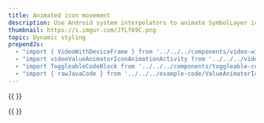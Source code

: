 ```yaml
---
title: Animated icon movement
description: Use Android system interpolators to animate SymbolLayer icons movement.
thumbnail: https://i.imgur.com/JfLf69C.png
topic: Dynamic styling
prependJs:
  - "import { VideoWithDeviceFrame } from '../../../components/video-with-device-frame'"
  - "import videoValueAnimatorIconAnimationActivity from '../../../video/example-value-animator-icon-animation-activity.mp4'"
  - "import ToggleableCodeBlock from '../../../components/toggleable-code-block'"
  - "import { rawJavaCode } from '../../../example-code/ValueAnimatorIconAnimationActivity.js'"
---
```


{{
  <VideoWithDeviceFrame 
    videoFile={videoValueAnimatorIconAnimationActivity}
    rotation="vertical"
    device="pixel-2"
  />
}}

<!-- Any notes about this example would go here.  -->

{{
  <ToggleableCodeBlock 
    java={rawJavaCode}
  />
}}